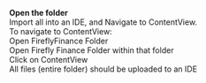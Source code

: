 **Open the folder** <br/>Import all into an IDE, and Navigate to ContentView.<br/>
To navigate to ContentView:<br/>
  Open FireflyFinance Folder<br/>
  Open Firefly Finance Folder within that folder<br/>
  Click on ContentView<br/>
All files (entire folder) should be uploaded to an IDE <br/>
